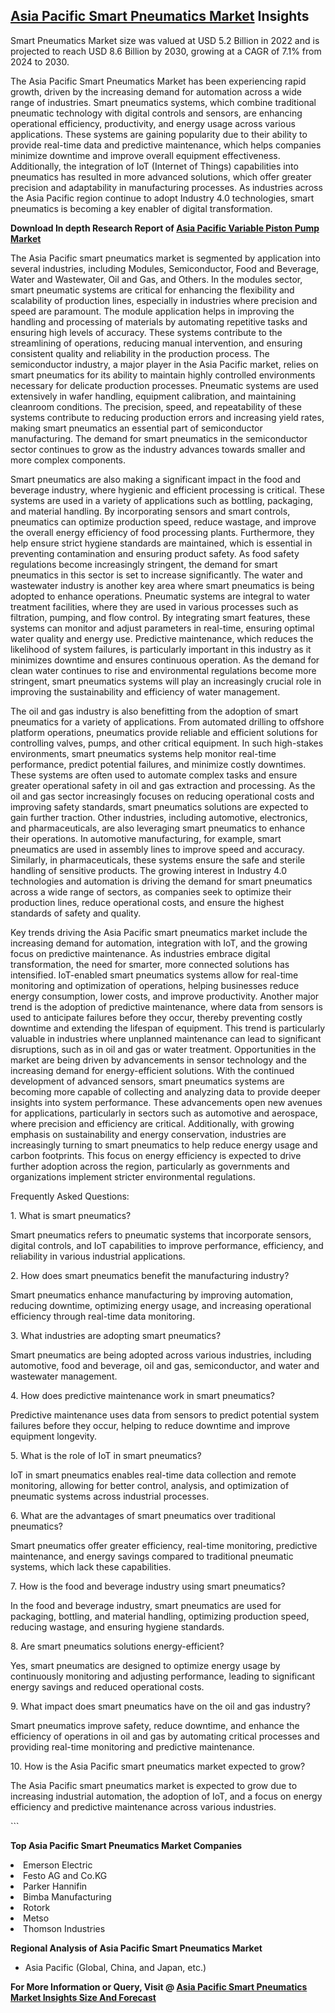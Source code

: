 <h2><a href="https://www.verifiedmarketreports.com/download-sample/?rid=97004&amp;utm_source=Github-Feb&amp;utm_medium=225" target="_blank">Asia Pacific Smart Pneumatics Market</a> Insights</h2><p>Smart Pneumatics Market size was valued at USD 5.2 Billion in 2022 and is projected to reach USD 8.6 Billion by 2030, growing at a CAGR of 7.1% from 2024 to 2030.</p><p><p>The Asia Pacific Smart Pneumatics Market has been experiencing rapid growth, driven by the increasing demand for automation across a wide range of industries. Smart pneumatics systems, which combine traditional pneumatic technology with digital controls and sensors, are enhancing operational efficiency, productivity, and energy usage across various applications. These systems are gaining popularity due to their ability to provide real-time data and predictive maintenance, which helps companies minimize downtime and improve overall equipment effectiveness. Additionally, the integration of IoT (Internet of Things) capabilities into pneumatics has resulted in more advanced solutions, which offer greater precision and adaptability in manufacturing processes. As industries across the Asia Pacific region continue to adopt Industry 4.0 technologies, smart pneumatics is becoming a key enabler of digital transformation. <p><strong>Download In depth Research Report of <a href="https://www.verifiedmarketreports.com/download-sample/?rid=236118&amp;utm_source=Pulse-Dec&amp;utm_medium=225" target="_blank">Asia Pacific Variable Piston Pump Market</a></strong></p></p> <p>The Asia Pacific smart pneumatics market is segmented by application into several industries, including Modules, Semiconductor, Food and Beverage, Water and Wastewater, Oil and Gas, and Others. In the modules sector, smart pneumatic systems are critical for enhancing the flexibility and scalability of production lines, especially in industries where precision and speed are paramount. The module application helps in improving the handling and processing of materials by automating repetitive tasks and ensuring high levels of accuracy. These systems contribute to the streamlining of operations, reducing manual intervention, and ensuring consistent quality and reliability in the production process. The semiconductor industry, a major player in the Asia Pacific market, relies on smart pneumatics for its ability to maintain highly controlled environments necessary for delicate production processes. Pneumatic systems are used extensively in wafer handling, equipment calibration, and maintaining cleanroom conditions. The precision, speed, and repeatability of these systems contribute to reducing production errors and increasing yield rates, making smart pneumatics an essential part of semiconductor manufacturing. The demand for smart pneumatics in the semiconductor sector continues to grow as the industry advances towards smaller and more complex components. <p>Smart pneumatics are also making a significant impact in the food and beverage industry, where hygienic and efficient processing is critical. These systems are used in a variety of applications such as bottling, packaging, and material handling. By incorporating sensors and smart controls, pneumatics can optimize production speed, reduce wastage, and improve the overall energy efficiency of food processing plants. Furthermore, they help ensure strict hygiene standards are maintained, which is essential in preventing contamination and ensuring product safety. As food safety regulations become increasingly stringent, the demand for smart pneumatics in this sector is set to increase significantly. The water and wastewater industry is another key area where smart pneumatics is being adopted to enhance operations. Pneumatic systems are integral to water treatment facilities, where they are used in various processes such as filtration, pumping, and flow control. By integrating smart features, these systems can monitor and adjust parameters in real-time, ensuring optimal water quality and energy use. Predictive maintenance, which reduces the likelihood of system failures, is particularly important in this industry as it minimizes downtime and ensures continuous operation. As the demand for clean water continues to rise and environmental regulations become more stringent, smart pneumatics systems will play an increasingly crucial role in improving the sustainability and efficiency of water management. <p>The oil and gas industry is also benefitting from the adoption of smart pneumatics for a variety of applications. From automated drilling to offshore platform operations, pneumatics provide reliable and efficient solutions for controlling valves, pumps, and other critical equipment. In such high-stakes environments, smart pneumatics systems help monitor real-time performance, predict potential failures, and minimize costly downtimes. These systems are often used to automate complex tasks and ensure greater operational safety in oil and gas extraction and processing. As the oil and gas sector increasingly focuses on reducing operational costs and improving safety standards, smart pneumatics solutions are expected to gain further traction. Other industries, including automotive, electronics, and pharmaceuticals, are also leveraging smart pneumatics to enhance their operations. In automotive manufacturing, for example, smart pneumatics are used in assembly lines to improve speed and accuracy. Similarly, in pharmaceuticals, these systems ensure the safe and sterile handling of sensitive products. The growing interest in Industry 4.0 technologies and automation is driving the demand for smart pneumatics across a wide range of sectors, as companies seek to optimize their production lines, reduce operational costs, and ensure the highest standards of safety and quality. <p>Key trends driving the Asia Pacific smart pneumatics market include the increasing demand for automation, integration with IoT, and the growing focus on predictive maintenance. As industries embrace digital transformation, the need for smarter, more connected solutions has intensified. IoT-enabled smart pneumatics systems allow for real-time monitoring and optimization of operations, helping businesses reduce energy consumption, lower costs, and improve productivity. Another major trend is the adoption of predictive maintenance, where data from sensors is used to anticipate failures before they occur, thereby preventing costly downtime and extending the lifespan of equipment. This trend is particularly valuable in industries where unplanned maintenance can lead to significant disruptions, such as in oil and gas or water treatment. Opportunities in the market are being driven by advancements in sensor technology and the increasing demand for energy-efficient solutions. With the continued development of advanced sensors, smart pneumatics systems are becoming more capable of collecting and analyzing data to provide deeper insights into system performance. These advancements open new avenues for applications, particularly in sectors such as automotive and aerospace, where precision and efficiency are critical. Additionally, with growing emphasis on sustainability and energy conservation, industries are increasingly turning to smart pneumatics to help reduce energy usage and carbon footprints. This focus on energy efficiency is expected to drive further adoption across the region, particularly as governments and organizations implement stricter environmental regulations. <p>Frequently Asked Questions:</p> <p>1. What is smart pneumatics?</p> <p>Smart pneumatics refers to pneumatic systems that incorporate sensors, digital controls, and IoT capabilities to improve performance, efficiency, and reliability in various industrial applications.</p> <p>2. How does smart pneumatics benefit the manufacturing industry?</p> <p>Smart pneumatics enhance manufacturing by improving automation, reducing downtime, optimizing energy usage, and increasing operational efficiency through real-time data monitoring.</p> <p>3. What industries are adopting smart pneumatics?</p> <p>Smart pneumatics are being adopted across various industries, including automotive, food and beverage, oil and gas, semiconductor, and water and wastewater management.</p> <p>4. How does predictive maintenance work in smart pneumatics?</p> <p>Predictive maintenance uses data from sensors to predict potential system failures before they occur, helping to reduce downtime and improve equipment longevity.</p> <p>5. What is the role of IoT in smart pneumatics?</p> <p>IoT in smart pneumatics enables real-time data collection and remote monitoring, allowing for better control, analysis, and optimization of pneumatic systems across industrial processes.</p> <p>6. What are the advantages of smart pneumatics over traditional pneumatics?</p> <p>Smart pneumatics offer greater efficiency, real-time monitoring, predictive maintenance, and energy savings compared to traditional pneumatic systems, which lack these capabilities.</p> <p>7. How is the food and beverage industry using smart pneumatics?</p> <p>In the food and beverage industry, smart pneumatics are used for packaging, bottling, and material handling, optimizing production speed, reducing wastage, and ensuring hygiene standards.</p> <p>8. Are smart pneumatics solutions energy-efficient?</p> <p>Yes, smart pneumatics are designed to optimize energy usage by continuously monitoring and adjusting performance, leading to significant energy savings and reduced operational costs.</p> <p>9. What impact does smart pneumatics have on the oil and gas industry?</p> <p>Smart pneumatics improve safety, reduce downtime, and enhance the efficiency of operations in oil and gas by automating critical processes and providing real-time monitoring and predictive maintenance.</p> <p>10. How is the Asia Pacific smart pneumatics market expected to grow?</p> <p>The Asia Pacific smart pneumatics market is expected to grow due to increasing industrial automation, the adoption of IoT, and a focus on energy efficiency and predictive maintenance across various industries.</p> ```</p><p><strong>Top Asia Pacific Smart Pneumatics Market Companies</strong></p><div data-test-id=""><p><li>Emerson Electric</li><li> Festo AG and Co.KG</li><li> Parker Hannifin</li><li> Bimba Manufacturing</li><li> Rotork</li><li> Metso</li><li> Thomson Industries</li></p><div><strong>Regional Analysis of&nbsp;Asia Pacific Smart Pneumatics Market</strong></div><ul><li dir="ltr"><p dir="ltr">Asia Pacific (Global, China, and Japan, etc.)</p></li></ul><p><strong>For More Information or Query, Visit @&nbsp;</strong><strong><a href="https://www.verifiedmarketreports.com/product/global-smart-pneumatics-market-growth-2019-2024/?utm_source=Github-Feb&amp;utm_medium=225" target="_blank">Asia Pacific Smart Pneumatics Market Insights Size And Forecast</a></strong></p></div><h2>&nbsp;</h2><div data-test-id="">&nbsp;</div>
